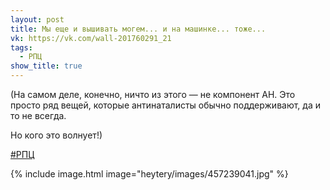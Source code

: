 ```yaml
---
layout: post
title: Мы еще и вышивать могем... и на машинке... тоже...
vk: https://vk.com/wall-201760291_21
tags:
  - РПЦ
show_title: true
---
```

(На самом деле, конечно, ничто из этого — не компонент АН. Это просто ряд вещей, которые антинаталисты обычно поддерживают, да и то не всегда. 

Но кого это волнует!)

[#РПЦ](poisk.html#РПЦ)

{% include image.html image="heytery/images/457239041.jpg" %}